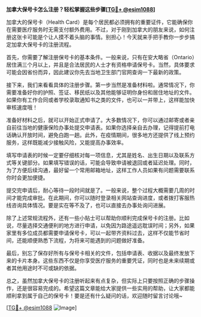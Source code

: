 **加拿大保号卡怎么注册？轻松掌握这些步骤[[TG💪+ @esim1088](https://t.me/s/esim1088)]**

加拿大的保号卡（Health Card）是每个居民都必须拥有的重要证件，它能确保你在需要医疗服务时无需支付额外费用。不过，对于刚到加拿大的朋友来说，如何注册这张卡可能是个让人摸不着头脑的事情。别担心！今天就来手把手教你一步步搞定加拿大保号卡的注册流程。

首先，你需要了解注册保号卡的基本条件。一般来说，只有在安大略省（Ontario）居住满三个月以上，并且是合法居民的人士才有资格申请保号卡。当然，具体要求可能会因省份而异，因此建议你先去当地卫生部门官网查询一下最新的政策。

接下来，我们来看看具体的注册步骤。第一步当然是准备材料啦。通常情况下，你需要准备好你的护照、签证、移民纸以及其他能够证明你身份和居住地址的文件。如果你有工作合同或者学校录取通知书之类的文件，也可以一并带上，这样能加快审核速度哦！

准备好材料之后，就可以开始正式申请了。大多数情况下，你可以通过邮寄或者亲自前往当地的健康保险办事处提交申请表。如果你选择亲自去办理，记得提前打电话确认开放时间，避免白跑一趟。此外，在疫情期间，很多地方还提供了线上预约服务，这样既能减少接触风险，又能提高办事效率。

填写申请表的时候一定要仔细核对每一项信息，尤其是姓名、出生日期以及联系方式等关键部分。如果填写错误的话，可能会导致申请被退回或者延迟处理。同时，为了方便后续沟通，最好留一个常用邮箱地址，这样工作人员如果有问题需要联系你时会更加便捷。

提交完申请后，耐心等待一段时间就是了。一般来说，整个过程大概需要几周的时间才能完成审批。在此期间，你可以随时登录相关网站查询进度，或者拨打客服热线咨询具体情况。要是实在等不及了，也可以直接去办事处询问进展。

除了上述常规流程外，还有一些小贴士可以帮助你顺利完成保号卡的注册。比如说，尽量选择交通便利的地方进行申请，以免因为路途遥远耽误时间；另外，如果家里有多位成员都需要申请保号卡，可以一起带齐资料过去，这样不仅能节省时间，还能顺便熟悉下流程，为将来可能遇到的问题做好准备。

最后，别忘了保存好所有与保号卡相关的文件，包括申请表、收据以及最终发放下来的卡片本身。这些东西不仅是你享受医疗服务的重要凭证，同时也是未来续期或者其他用途时不可或缺的依据。

总之，虽然加拿大保号卡的注册听起来有点复杂，但实际上只要按照正确的步骤操作，还是很容易完成的。希望这篇文章能给大家提供一些实用的帮助，让大家都能顺利拿到属于自己的保号卡！要是还有什么疑问的话，欢迎随时留言讨论哦~

[[TG💪+ @esim1088](https://t.me/s/esim1088) ![Image](https://i.postimg.cc/4NQfJmqS/Snipaste-2025-05-13-00-14-12.png)]